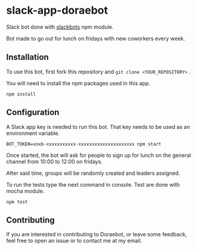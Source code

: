 # slack-app-doraebot

Slack bot done with <a href="https://www.npmjs.com/package/slackbots">slackbots</a> npm module.

Bot made to go out for lunch on fridays with new coworkers every week.

## Installation
To use this bot, first fork this repository and ```git clone <YOUR_REPOSITORY>``` .

You will need to install the npm packages used in this app.

```npm install```

## Configuration

A Slack app key is needed to run this bot. That key needs to be used as an environment variable.

```
BOT_TOKEN=xoxb-xxxxxxxxxxx-xxxxxxxxxxxxxxxxxxxxx npm start
```

Once started, the bot will ask for people to sign up for lunch on the general channel from 10:00 to 12:00 on fridays.

After said time, groups will be randomly created and leaders assigned.

To run the tests type the next command in console. Test are done with mocha module.

```
npm test
```

## Contributing

If you are interested in contributing to Doraebot, or leave some feedback, feel free to open an issue or to contact me at my email.